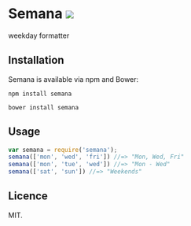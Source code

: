 Semana [![](https://api.travis-ci.org/quarterto/Semana.png)](https://travis-ci.org/quarterto/Semana)
=====
weekday formatter

Installation
------------

Semana is available via npm and Bower:

```
npm install semana
```
```
bower install semana
```
Usage
-----
```javascript
var semana = require('semana');
semana(['mon', 'wed', 'fri']) //=> "Mon, Wed, Fri"
semana(['mon', 'tue', 'wed']) //=> "Mon - Wed"
semana(['sat', 'sun']) //=> "Weekends"
```
Licence
-------
MIT.
